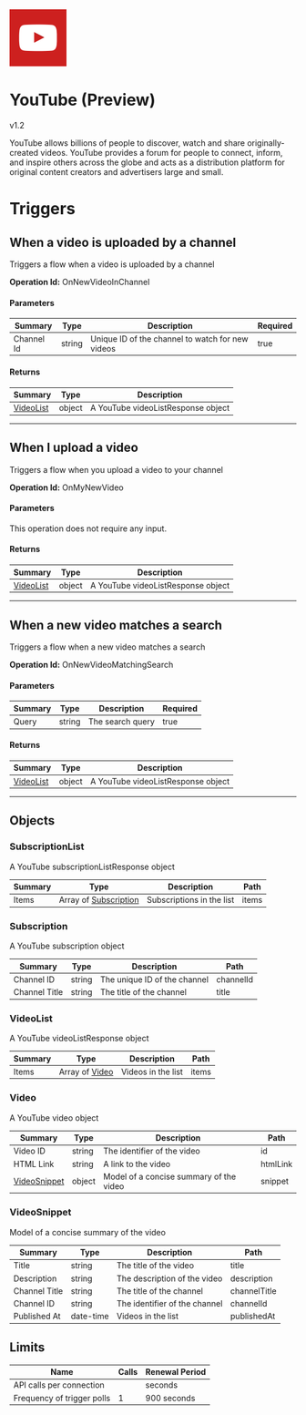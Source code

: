 <img src="icon.png" alt="Icon" data-linktype="relative-path" height="100" width="100">

# YouTube (Preview)

v1.2

YouTube allows billions of people to discover, watch and share originally-created videos. YouTube provides a forum for people to connect, inform, and inspire others across the globe and acts as a distribution platform for original content creators and advertisers large and small.


# Triggers

## When a video is uploaded by a channel
Triggers a flow when a video is uploaded by a channel

**Operation Id:** OnNewVideoInChannel

#### Parameters
| Summary | Type | Description | Required |
|---------|------|-------------|----------|
| Channel Id | string | Unique ID of the channel to watch for new videos | true |

#### Returns
| Summary | Type | Description |
|---------|------|-------------|
| [VideoList](#videolist) | object | A YouTube videoListResponse object |

___

## When I upload a video
Triggers a flow when you upload a video to your channel

**Operation Id:** OnMyNewVideo

#### Parameters
This operation does not require any input.

#### Returns
| Summary | Type | Description |
|---------|------|-------------|
| [VideoList](#videolist) | object | A YouTube videoListResponse object |

___

## When a new video matches a search
Triggers a flow when a new video matches a search

**Operation Id:** OnNewVideoMatchingSearch

#### Parameters
| Summary | Type | Description | Required |
|---------|------|-------------|----------|
| Query | string | The search query | true |

#### Returns
| Summary | Type | Description |
|---------|------|-------------|
| [VideoList](#videolist) | object | A YouTube videoListResponse object |

___


## Objects

### SubscriptionList
A YouTube subscriptionListResponse object

| Summary | Type | Description | Path |
|---------|------|-------------|------|
| Items | Array of [Subscription](#subscription) | Subscriptions in the list | items |

### Subscription
A YouTube subscription object

| Summary | Type | Description | Path |
|---------|------|-------------|------|
| Channel ID | string | The unique ID of the channel | channelId |
| Channel Title | string | The title of the channel | title |

### VideoList
A YouTube videoListResponse object

| Summary | Type | Description | Path |
|---------|------|-------------|------|
| Items | Array of [Video](#video) | Videos in the list | items |

### Video
A YouTube video object

| Summary | Type | Description | Path |
|---------|------|-------------|------|
| Video ID | string | The identifier of the video | id |
| HTML Link | string | A link to the video | htmlLink |
| [VideoSnippet](#videosnippet) | object | Model of a concise summary of the video | snippet |

### VideoSnippet
Model of a concise summary of the video

| Summary | Type | Description | Path |
|---------|------|-------------|------|
| Title | string | The title of the video | title |
| Description | string | The description of the video | description |
| Channel Title | string | The title of the channel | channelTitle |
| Channel ID | string | The identifier of the channel | channelId |
| Published At | date-time | Videos in the list | publishedAt |

## Limits
| Name | Calls | Renewal Period |
|------|-------|----------------|
| API calls per connection |  |  seconds |
| Frequency of trigger polls | 1 | 900 seconds |

